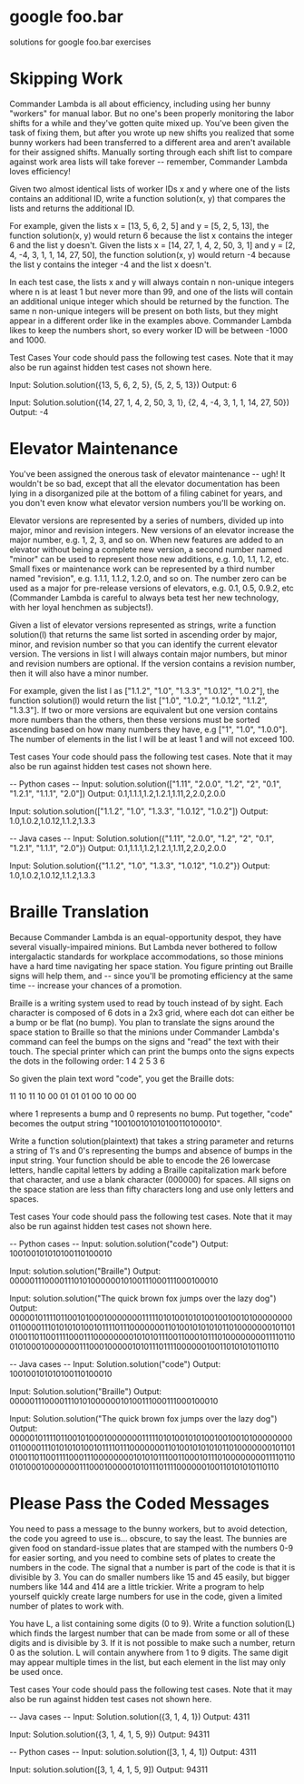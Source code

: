 # google foo.bar

solutions for google foo.bar exercises

Skipping Work
=============

Commander Lambda is all about efficiency, including using her bunny "workers" for manual labor. But no one's been properly monitoring the labor shifts for a while and they've gotten quite mixed up. You've been given the task of fixing them, but after you wrote up new shifts you realized that some bunny workers had been transferred to a different area and aren't available for their assigned shifts. Manually sorting through each shift list to compare against work area lists will take forever -- remember, Commander Lambda loves efficiency!

Given two almost identical lists of worker IDs x and y where one of the lists contains an additional ID, write a function solution(x, y) that compares the lists and returns the additional ID.

For example, given the lists x = [13, 5, 6, 2, 5] and y = [5, 2, 5, 13], the function solution(x, y) would return 6 because the list x contains the integer 6 and the list y doesn't. Given the lists x = [14, 27, 1, 4, 2, 50, 3, 1] and y = [2, 4, -4, 3, 1, 1, 14, 27, 50], the function solution(x, y) would return -4 because the list y contains the integer -4 and the list x doesn't.

In each test case, the lists x and y will always contain n non-unique integers where n is at least 1 but never more than 99, and one of the lists will contain an additional unique integer which should be returned by the function. The same n non-unique integers will be present on both lists, but they might appear in a different order like in the examples above. Commander Lambda likes to keep the numbers short, so every worker ID will be between -1000 and 1000.

Test Cases
Your code should pass the following test cases.
Note that it may also be run against hidden test cases not shown here.

Input:
Solution.solution({13, 5, 6, 2, 5}, {5, 2, 5, 13})
Output:
6

Input:
Solution.solution({14, 27, 1, 4, 2, 50, 3, 1}, {2, 4, -4, 3, 1, 1, 14, 27, 50})
Output:
-4

Elevator Maintenance
====================

You've been assigned the onerous task of elevator maintenance -- ugh! It wouldn't be so bad, except that all the elevator documentation has been lying in a disorganized pile at the bottom of a filing cabinet for years, and you don't even know what elevator version numbers you'll be working on. 

Elevator versions are represented by a series of numbers, divided up into major, minor and revision integers. New versions of an elevator increase the major number, e.g. 1, 2, 3, and so on. When new features are added to an elevator without being a complete new version, a second number named "minor" can be used to represent those new additions, e.g. 1.0, 1.1, 1.2, etc. Small fixes or maintenance work can be represented by a third number named "revision", e.g. 1.1.1, 1.1.2, 1.2.0, and so on. The number zero can be used as a major for pre-release versions of elevators, e.g. 0.1, 0.5, 0.9.2, etc (Commander Lambda is careful to always beta test her new technology, with her loyal henchmen as subjects!).

Given a list of elevator versions represented as strings, write a function solution(l) that returns the same list sorted in ascending order by major, minor, and revision number so that you can identify the current elevator version. The versions in list l will always contain major numbers, but minor and revision numbers are optional. If the version contains a revision number, then it will also have a minor number.

For example, given the list l as ["1.1.2", "1.0", "1.3.3", "1.0.12", "1.0.2"], the function solution(l) would return the list ["1.0", "1.0.2", "1.0.12", "1.1.2", "1.3.3"]. If two or more versions are equivalent but one version contains more numbers than the others, then these versions must be sorted ascending based on how many numbers they have, e.g ["1", "1.0", "1.0.0"]. The number of elements in the list l will be at least 1 and will not exceed 100.

Test cases
Your code should pass the following test cases.
Note that it may also be run against hidden test cases not shown here.

-- Python cases --
Input:
solution.solution(["1.11", "2.0.0", "1.2", "2", "0.1", "1.2.1", "1.1.1", "2.0"])
Output:
    0.1,1.1.1,1.2,1.2.1,1.11,2,2.0,2.0.0

Input:
solution.solution(["1.1.2", "1.0", "1.3.3", "1.0.12", "1.0.2"])
Output:
    1.0,1.0.2,1.0.12,1.1.2,1.3.3

-- Java cases --
Input:
Solution.solution({"1.11", "2.0.0", "1.2", "2", "0.1", "1.2.1", "1.1.1", "2.0"})
Output:
    0.1,1.1.1,1.2,1.2.1,1.11,2,2.0,2.0.0

Input:
Solution.solution({"1.1.2", "1.0", "1.3.3", "1.0.12", "1.0.2"})
Output:
    1.0,1.0.2,1.0.12,1.1.2,1.3.3
    
Braille Translation
===================

Because Commander Lambda is an equal-opportunity despot, they have several visually-impaired minions. But Lambda never bothered to follow intergalactic standards for workplace accommodations, so those minions have a hard time navigating her space station. You figure printing out Braille signs will help them, and -- since you'll be promoting efficiency at the same time -- increase your chances of a promotion. 

Braille is a writing system used to read by touch instead of by sight. Each character is composed of 6 dots in a 2x3 grid, where each dot can either be a bump or be flat (no bump). You plan to translate the signs around the space station to Braille so that the minions under Commander Lambda's command can feel the bumps on the signs and "read" the text with their touch. The special printer which can print the bumps onto the signs expects the dots in the following order:
1 4
2 5
3 6

So given the plain text word "code", you get the Braille dots:

11 10 11 10
00 01 01 01
00 10 00 00

where 1 represents a bump and 0 represents no bump.  Put together, "code" becomes the output string "100100101010100110100010".

Write a function solution(plaintext) that takes a string parameter and returns a string of 1's and 0's representing the bumps and absence of bumps in the input string. Your function should be able to encode the 26 lowercase letters, handle capital letters by adding a Braille capitalization mark before that character, and use a blank character (000000) for spaces. All signs on the space station are less than fifty characters long and use only letters and spaces.

Test cases
Your code should pass the following test cases.
Note that it may also be run against hidden test cases not shown here.

-- Python cases --
Input:
solution.solution("code")
Output:
    100100101010100110100010

Input:
solution.solution("Braille")
Output:
    000001110000111010100000010100111000111000100010

Input:
solution.solution("The quick brown fox jumps over the lazy dog")
Output:
    000001011110110010100010000000111110101001010100100100101000000000110000111010101010010111101110000000110100101010101101000000010110101001101100111100011100000000101010111001100010111010000000011110110010100010000000111000100000101011101111000000100110101010110110

-- Java cases --
Input:
Solution.solution("code")
Output:
    100100101010100110100010

Input:
Solution.solution("Braille")
Output:
    000001110000111010100000010100111000111000100010

Input:
Solution.solution("The quick brown fox jumps over the lazy dog")
Output:
    000001011110110010100010000000111110101001010100100100101000000000110000111010101010010111101110000000110100101010101101000000010110101001101100111100011100000000101010111001100010111010000000011110110010100010000000111000100000101011101111000000100110101010110110
    
Please Pass the Coded Messages
==============================

You need to pass a message to the bunny workers, but to avoid detection, the code you agreed to use is... obscure, to say the least. The bunnies are given food on standard-issue plates that are stamped with the numbers 0-9 for easier sorting, and you need to combine sets of plates to create the numbers in the code. The signal that a number is part of the code is that it is divisible by 3. You can do smaller numbers like 15 and 45 easily, but bigger numbers like 144 and 414 are a little trickier. Write a program to help yourself quickly create large numbers for use in the code, given a limited number of plates to work with.

You have L, a list containing some digits (0 to 9). Write a function solution(L) which finds the largest number that can be made from some or all of these digits and is divisible by 3. If it is not possible to make such a number, return 0 as the solution. L will contain anywhere from 1 to 9 digits.  The same digit may appear multiple times in the list, but each element in the list may only be used once.

Test cases
Your code should pass the following test cases.
Note that it may also be run against hidden test cases not shown here.

-- Java cases --
Input:
Solution.solution({3, 1, 4, 1})
Output:
    4311

Input:
Solution.solution({3, 1, 4, 1, 5, 9})
Output:
    94311

-- Python cases --
Input:
solution.solution([3, 1, 4, 1])
Output:
    4311

Input:
solution.solution([3, 1, 4, 1, 5, 9])
Output:
    94311

